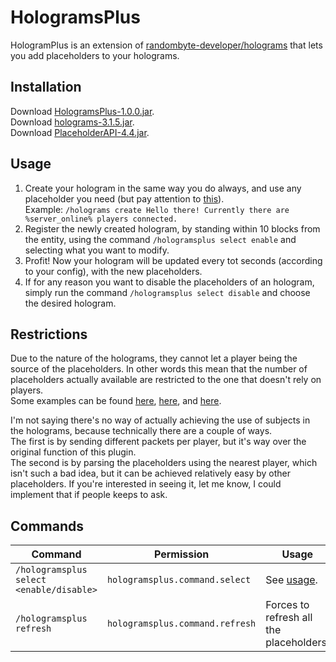# HologramsPlus

HologramPlus is an extension of [randombyte-developer/holograms](https://github.com/randombyte-developer/) that lets you add placeholders to your holograms.

Installation
-
Download [HologramsPlus-1.0.0.jar](https://ore.spongepowered.org/happyzlife/HologramsPlus/versions).<br>
Download [holograms-3.1.5.jar](https://ore.spongepowered.org/RandomByte/Holograms/versions).<br>
Download [PlaceholderAPI-4.4.jar](https://ore.spongepowered.org/rojo8399/PlaceholderAPI/versions).

Usage
-
1) Create your hologram in the same way you do always, and use any placeholder you need (but pay attention to [this](#restrictions)).<br>
Example: `/holograms create Hello there! Currently there are %server_online% players connected.`
2) Register the newly created hologram, by standing within 10 blocks from the entity, using the command `/hologramsplus select enable` and selecting what you want to modify.
3) Profit! Now your hologram will be updated every tot seconds (according to your config), with the new placeholders.
4) If for any reason you want to disable the placeholders of an hologram, simply run the command `/hologramsplus select disable` and choose the desired hologram.

Restrictions
-
Due to the nature of the holograms, they cannot let a player being the source of the placeholders. In other words this mean that the number of placeholders actually available are restricted to the one that doesn't rely on players.<br>
Some examples can be found [here](https://github.com/rojo8399/PlaceholderAPI/wiki/Placeholders#server), [here](https://github.com/happyzleaf/PixelmonPlaceholders/wiki/Placeholders#general-pixelmon-info), and [here](https://github.com/happyzleaf/PixelmonPlaceholders/wiki/Placeholders#general-pok%C3%A9mon-info).<br>

I'm not saying there's no way of actually achieving the use of subjects in the holograms, because technically there are a couple of ways.<br>
The first is by sending different packets per player, but it's way over the original function of this plugin.<br>
The second is by parsing the placeholders using the nearest player, which isn't such a bad idea, but it can be achieved relatively easy by other placeholders. If you're interested in seeing it, let me know, I could implement that if people keeps to ask.

Commands
-
Command|Permission|Usage
---|---|---
`/hologramsplus select <enable/disable>`|`hologramsplus.command.select`|See [usage](#usage).
`/hologramsplus refresh`|`hologramsplus.command.refresh`|Forces to refresh all the placeholders.
